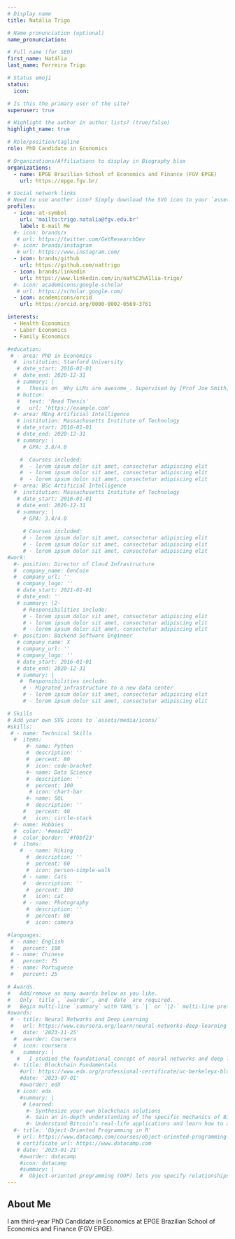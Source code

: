 ```yaml
---
# Display name
title: Natália Trigo

# Name pronunciation (optional)
name_pronunciation: 

# Full name (for SEO)
first_name: Natália
last_name: Ferreira Trigo

# Status emoji
status:
  icon: 

# Is this the primary user of the site?
superuser: true

# Highlight the author in author lists? (true/false)
highlight_name: true

# Role/position/tagline
role: PhD Candidate in Economics

# Organizations/Affiliations to display in Biography blox
organizations:
  - name: EPGE Brazilian School of Economics and Finance (FGV EPGE)
    url: https://epge.fgv.br/

# Social network links
# Need to use another icon? Simply download the SVG icon to your `assets/media/icons/` folder.
profiles:
  - icon: at-symbol
    url: 'mailto:trigo.natalia@fgv.edu.br'
    label: E-mail Me
  #- icon: brands/x 
   # url: https://twitter.com/GetResearchDev
  #- icon: brands/instagram
   # url: https://www.instagram.com/
  - icon: brands/github
    url: https://github.com/nattrigo
  - icon: brands/linkedin
    url: https://www.linkedin.com/in/nat%C3%A1lia-trigo/
  #- icon: academicons/google-scholar
   # url: https://scholar.google.com/
  - icon: academicons/orcid
    url: https://orcid.org/0000-0002-0569-3761

interests:
  - Health Economics
  - Labor Economics
  - Family Economics

#education:
 # - area: PhD in Economics
  #  institution: Stanford University
   # date_start: 2016-01-01
  #  date_end: 2020-12-31
   # summary: |
   #   Thesis on _Why LLMs are awesome_. Supervised by [Prof Joe Smith](https://example.com). Presented papers at 5 IEEE conferences with the contributions being published in 2 Springer journals.
   # button:
   #   text: 'Read Thesis'
   #   url: 'https://example.com'
  #- area: MEng Artificial Intelligence
   # institution: Massachusetts Institute of Technology
   # date_start: 2016-01-01
   # date_end: 2020-12-31
   # summary: |
     # GPA: 3.8/4.0

    #  Courses included:
    #  - lorem ipsum dolor sit amet, consectetur adipiscing elit
    #  - lorem ipsum dolor sit amet, consectetur adipiscing elit
    #  - lorem ipsum dolor sit amet, consectetur adipiscing elit
  #- area: BSc Artificial Intelligence
  #  institution: Massachusetts Institute of Technology
   # date_start: 2016-01-01
   # date_end: 2020-12-31
   # summary: |
     # GPA: 3.4/4.0
      
     # Courses included:
     # - lorem ipsum dolor sit amet, consectetur adipiscing elit
     # - lorem ipsum dolor sit amet, consectetur adipiscing elit
     # - lorem ipsum dolor sit amet, consectetur adipiscing elit
#work:
  #- position: Director of Cloud Infrastructure
  #  company_name: GenCoin
  #  company_url: ''
   # company_logo: ''
   # date_start: 2021-01-01
   # date_end: ''
   # summary: |2-
     # Responsibilities include:
     # - lorem ipsum dolor sit amet, consectetur adipiscing elit
     # - lorem ipsum dolor sit amet, consectetur adipiscing elit
     # - lorem ipsum dolor sit amet, consectetur adipiscing elit
  #- position: Backend Software Engineer
   # company_name: X
   # company_url: ''
   # company_logo: ''
   # date_start: 2016-01-01
   # date_end: 2020-12-31
   # summary: |
    #  Responsibilities include:
     # - Migrated infrastructure to a new data center
     # - lorem ipsum dolor sit amet, consectetur adipiscing elit
     # - lorem ipsum dolor sit amet, consectetur adipiscing elit

# Skills
# Add your own SVG icons to `assets/media/icons/`
#skills:
 # - name: Technical Skills
  #  items:
      #- name: Python
      #  description: ''
      #  percent: 80
      #  icon: code-bracket
      #- name: Data Science
      #  description: ''
      #  percent: 100
       # icon: chart-bar
      #- name: SQL
      #  description: ''
     #   percent: 40
     #   icon: circle-stack
  #- name: Hobbies
  #  color: '#eeac02'
  #  color_border: '#f0bf23'
  #  items:
    #  - name: Hiking
      #  description: ''
      #  percent: 60
      #  icon: person-simple-walk
     # - name: Cats
     #   description: ''
      #  percent: 100
     #   icon: cat
     # - name: Photography
      #  description: ''
      #  percent: 80
      #  icon: camera

#languages:
 # - name: English
 #   percent: 100
 # - name: Chinese
 #   percent: 75
 # - name: Portuguese
 #   percent: 25

# Awards.
#   Add/remove as many awards below as you like.
#   Only `title`, `awarder`, and `date` are required.
#   Begin multi-line `summary` with YAML's `|` or `|2-` multi-line prefix and indent 2 spaces below.
#awards:
 # - title: Neural Networks and Deep Learning
 #   url: https://www.coursera.org/learn/neural-networks-deep-learning
 #   date: '2023-11-25'
  #  awarder: Coursera
  #  icon: coursera
 #   summary: |
   #   I studied the foundational concept of neural networks and deep learning. By the end, I was familiar with the significant technological trends driving the rise of deep learning; build, train, and apply fully connected deep neural networks; implement efficient (vectorized) neural networks; identify key parameters in a neural network’s architecture; and apply deep learning to your own applications.
  #- title: Blockchain Fundamentals
    #url: https://www.edx.org/professional-certificate/uc-berkeleyx-blockchain-fundamentals
    #date: '2023-07-01'
    #awarder: edX
   # icon: edx
    #summary: |
     # Learned:
      #- Synthesize your own blockchain solutions
      #- Gain an in-depth understanding of the specific mechanics of Bitcoin
      #- Understand Bitcoin’s real-life applications and learn how to attack and destroy Bitcoin, Ethereum, smart contracts and Dapps, and alternatives to Bitcoin’s Proof-of-Work consensus algorithm
  #- title: 'Object-Oriented Programming in R'
   # url: https://www.datacamp.com/courses/object-oriented-programming-with-s3-and-r6-in-r
   # certificate_url: https://www.datacamp.com
   # date: '2023-01-21'
    #awarder: datacamp
    #icon: datacamp
    #summary: |
    #  Object-oriented programming (OOP) lets you specify relationships between functions and the objects that they can act on, helping you manage complexity in your code. This is an intermediate level course, providing an introduction to OOP, using the S3 and R6 systems. S3 is a great day-to-day R programming tool that simplifies some of the functions that you write. R6 is especially useful for industry-specific analyses, working with web APIs, and building GUIs.
---
```


## About Me

I am third-year PhD Candidate in Economics at EPGE Brazilian School of Economics and Finance (FGV EPGE).
